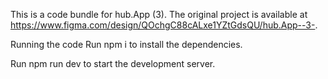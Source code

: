 This is a code bundle for hub.App (3). The original project is available at https://www.figma.com/design/QOchgC88cALxe1YZtGdsQU/hub.App--3-.

Running the code
Run npm i to install the dependencies.

Run npm run dev to start the development server.
